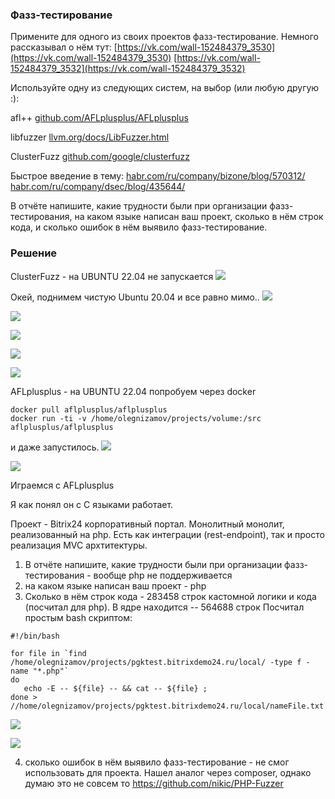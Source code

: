 ### Фазз-тестирование

Примените для одного из своих проектов фазз-тестирование.
Немного рассказывал о нём тут:
[https://vk.com/wall-152484379_3530](https://vk.com/wall-152484379_3530)
[https://vk.com/wall-152484379_3532](https://vk.com/wall-152484379_3532)

Используйте одну из следующих систем, на выбор (или любую другую :):

afl++
[github.com/AFLplusplus/AFLplusplus](https://github.com/AFLplusplus/AFLplusplus)

libfuzzer
[llvm.org/docs/LibFuzzer.html](https://llvm.org/docs/LibFuzzer.html)

ClusterFuzz
[github.com/google/clusterfuzz](https://github.com/google/clusterfuzz)

Быстрое введение в тему:
[habr.com/ru/company/bizone/blog/570312/](https://habr.com/ru/company/bizone/blog/570312/)
[habr.com/ru/company/dsec/blog/435644/](https://habr.com/ru/company/dsec/blog/435644/)

В отчёте напишите, какие трудности были при организации фазз-тестирования, на каком языке написан ваш проект, сколько в нём строк кода, и сколько ошибок в нём выявило фазз-тестирование.

### Решение

ClusterFuzz - на UBUNTU 22.04 не запускается
![](hard_l2_1.png)

Окей, поднимем чистую Ubuntu 20.04 и все равно мимо..
![](hard_l2_2.png)

![](hard_l2_3.png)

![](hard_l2_4.png)

![](hard_l2_5.png)

![](hard_l2_6.png)

AFLplusplus - на UBUNTU 22.04 попробуем через docker 

```
docker pull aflplusplus/aflplusplus
docker run -ti -v /home/olegnizamov/projects/volume:/src aflplusplus/aflplusplus
```
и даже запустилось.
![](hard_l2_7.png)

![](hard_l2_8.png)

Играемся с AFLplusplus

Я как понял он с C языками работает. 


Проект - Bitrix24 корпоративный портал. Монолитный монолит, реализованный на php. Есть как интеграции (rest-endpoint), 
так и просто реализация MVC архтитектуры.
1) В отчёте напишите, какие трудности были при организации фазз-тестирования - вообще php не поддерживается
2) на каком языке написан ваш проект - php
3) Cколько в нём строк кода - 283458 строк кастомной логики и кода (посчитал для php). В ядре находится -- 564688 строк 
Посчитал простым bash скриптом: 
```
#!/bin/bash

for file in `find /home/olegnizamov/projects/pgktest.bitrixdemo24.ru/local/ -type f -name "*.php"`
do
   echo -E -- ${file} -- && cat -- ${file} ;
done > //home/olegnizamov/projects/pgktest.bitrixdemo24.ru/local/nameFile.txt
```
![](hard_l2_9.png)

![](hard_l2_10.png)

4) сколько ошибок в нём выявило фазз-тестирование - не смог использовать для проекта. Нашел аналог через composer, однако думаю это не совсем то https://github.com/nikic/PHP-Fuzzer

